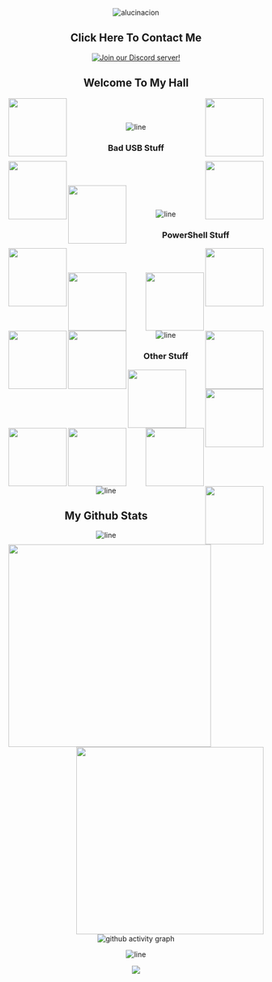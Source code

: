 <div align=center>

![alucinacion](https://i.pinimg.com/736x/62/19/4b/62194bbde2e06ae3e81631de78a4d714.jpg)

<div width="100%" align="center">
<h2 align="center"> Click Here To Contact Me </h2>

<div align=center>

[![Join our Discord server!](https://media.discordapp.net/attachments/1239313578381676625/1363242131032113302/image.png?ex=680551ab&is=6804002b&hm=964b2bdee54b6a25bc73588c5182bf9d894cb1bc860a035f83dd06becc13008a&=&format=webp&quality=lossless)](https://t.me/uhmako)

</div>

<h2 align="center"> Welcome To My Hall </h2>
  
</div>

<div width="100%" align="center">
  
   <a align="left" href="https://github.com/alucinacion/DDoS" title="DDoS"><img align="left" height="115" src="https://github-readme-stats.anuraghazra1.vercel.app/api/pin/?username=beigeworm&repo=PicoLogger-Hardware-Keylogger&theme=highcontrast"></a>

  <a align="right" href="https://github.com/beigeworm/PwnPi-OLED-Build-Guide" title="PwnPi-OLED-Build-Guide"><img align="right" height="115" src="https://github-readme-stats.anuraghazra1.vercel.app/api/pin/?username=beigeworm&repo=PwnPi-OLED-Build-Guide&theme=highcontrast"></a>

<br><br>
</div>

![line](https://github.com/beigeworm/beigeworm/assets/93350544/b88e1150-9cff-411f-877d-84bad395619f)

<div width="100%" align="center">
  
  <h3 align="center"> Bad USB Stuff </h3>
  
  <a align="left" href="https://github.com/beigeworm/BadUSB-Files-For-FlipperZero" title="BadUSB-Files-For-FlipperZero"><img align="left" height="115" src="https://github-readme-stats.anuraghazra1.vercel.app/api/pin/?username=beigeworm&repo=BadUSB-Files-For-FlipperZero&theme=highcontrast"></a>

  <a align="right" href="https://github.com/beigeworm/PwnPi-Scripts" title="PwnPi-Scripts"><img align="right" height="115" src="https://github-readme-stats.anuraghazra1.vercel.app/api/pin/?username=beigeworm&repo=PwnPi-Scripts&theme=highcontrast"></a>
  
<br><br>
  
  <a align="left" href="https://github.com/beigeworm/DigiSpark-BadUSB-Setup-Guide" title="DigiSpark-BadUSB-Setup-Guide"><img align="left" height="115" src="https://github-readme-stats.anuraghazra1.vercel.app/api/pin/?username=beigeworm&repo=DigiSpark-BadUSB-Setup-Guide&theme=highcontrast"></a>

<br><br>
  
</div>
<div>
  
![line](https://github.com/beigeworm/beigeworm/assets/93350544/b88e1150-9cff-411f-877d-84bad395619f)
</div>

<div width="100%" align="center">
<h3 align="center"> PowerShell Stuff </h3>

  <a align="left" href="https://github.com/beigeworm/Powershell-Tools-and-Toys" title="Powershell-Tools-and-Toys"><img align="left" height="115" src="https://github-readme-stats.anuraghazra1.vercel.app/api/pin/?username=beigeworm&repo=Powershell-Tools-and-Toys&theme=highcontrast"></a>

  <a align="right" href="https://github.com/beigeworm/PoshCord-C2" title="PoshCord-C2"><img align="right" height="115" src="https://github-readme-stats.anuraghazra1.vercel.app/api/pin/?username=beigeworm&repo=PoshCord-C2&theme=highcontrast"></a>
  
<br><br>

  <a align="left" href="https://github.com/beigeworm/PoshCryptor" title="PoshCryptor"><img align="left" height="115" src="https://github-readme-stats.anuraghazra1.vercel.app/api/pin/?username=beigeworm&repo=PoshCryptor&theme=highcontrast"></a> 

  <a align="right" href="https://github.com/beigeworm/Posh-LAN" title="Posh-LAN"><img align="right" height="115" src="https://github-readme-stats.anuraghazra1.vercel.app/api/pin/?username=beigeworm&repo=Posh-LAN&theme=highcontrast"></a> 

<br><br>

  <a align="left" href="https://github.com/beigeworm/PoSh-Control" title="PoSh-Control"><img align="left" height="115" src="https://github-readme-stats.anuraghazra1.vercel.app/api/pin/?username=beigeworm&repo=PoSh-Control&theme=highcontrast"></a> 

  <a align="right" href="https://github.com/beigeworm/Posh-Anti-Analysis" title="Posh-LAN"><img align="right" height="115" src="https://github-readme-stats.anuraghazra1.vercel.app/api/pin/?username=beigeworm&repo=Posh-Anti-Analysis&theme=highcontrast"></a> 

<br><br>

  <a align="left" href="https://github.com/beigeworm/Pwsh-Discord-Bot-Control" title="Pwsh-Discord-Bot-Control"><img align="left" height="115" src="https://github-readme-stats.anuraghazra1.vercel.app/api/pin/?username=beigeworm&repo=Pwsh-Discord-Bot-Control&theme=highcontrast"></a> 

</div>  
<div>
  
![line](https://github.com/beigeworm/beigeworm/assets/93350544/b88e1150-9cff-411f-877d-84bad395619f)
</div>

<div width="100%" align="center">
<h3 align="center"> Other Stuff </h3>

  <a align="left" href="https://github.com/beigeworm/GDI-Effects-in-Csharp" title="GDI-Effects-in-Csharp"><img align="left" height="115" src="https://github-readme-stats.anuraghazra1.vercel.app/api/pin/?username=beigeworm&repo=GDI-Effects-in-Csharp&theme=highcontrast"></a>

  <a align="right" href="https://github.com/beigeworm/Login-Portals-HTML" title="Login-Portals-HTML"><img align="right" height="115" src="https://github-readme-stats.anuraghazra1.vercel.app/api/pin/?username=beigeworm&repo=Login-Portals-HTML&theme=highcontrast"></a>

  <br><br>
  
  <a align="left" href="https://github.com/beigeworm/ESP8266-Message-Board" title="ESP8266-Message-Board"><img align="left" height="115" src="https://github-readme-stats.anuraghazra1.vercel.app/api/pin/?username=beigeworm&repo=ESP8266-Message-Board&theme=highcontrast"></a>

  <a align="right" href="https://github.com/beigeworm/Discord-BOTS" title="Discord-BOTS"><img align="right" height="115" src="https://github-readme-stats.anuraghazra1.vercel.app/api/pin/?username=beigeworm&repo=Discord-BOTS&theme=highcontrast"></a>

  <a align="left" href="https://github.com/beigeworm/World-of-Scanners" title="World-of-Scanners"><img align="left" height="115" src="https://github-readme-stats.anuraghazra1.vercel.app/api/pin/?username=beigeworm&repo=World-of-Scanners&theme=highcontrast"></a>

  <a align="right" href="https://github.com/beigeworm/Python-Tools-and-Toys" title="Python-Tools-and-Toys"><img align="right" height="115" src="https://github-readme-stats.anuraghazra1.vercel.app/api/pin/?username=beigeworm&repo=Python-Tools-and-Toys&theme=highcontrast"></a>

</div>
<div>
  
![line](https://github.com/beigeworm/beigeworm/assets/93350544/b88e1150-9cff-411f-877d-84bad395619f)
</div>

<h2 align="center"> My Github Stats </h2>

<div align=center>
<a href="https://github.com/anuraghazra/github-readme-stats" title="Go to Source">
      <img align="left" width=400 src="https://github-readme-streak-stats.herokuapp.com/?user=beigeworm&theme=highcontrast" />
    </a>
<a href="https://github.com/denvercoder1/github-readme-streak-stats" title="Go to Source">
      <img align="right" width=370 src="https://github-readme-stats.vercel.app/api?username=beigeworm&theme=highcontrast" />
    </a>
</div>

![line](https://github.com/beigeworm/beigeworm/assets/93350544/b88e1150-9cff-411f-877d-84bad395619f)

![github activity graph](https://github-readme-activity-graph.vercel.app/graph?username=beigeworm&theme=high-contrast)

![line](https://github.com/beigeworm/beigeworm/assets/93350544/b88e1150-9cff-411f-877d-84bad395619f)

<img src="https://is.gd/ljkabnwdiuj">
